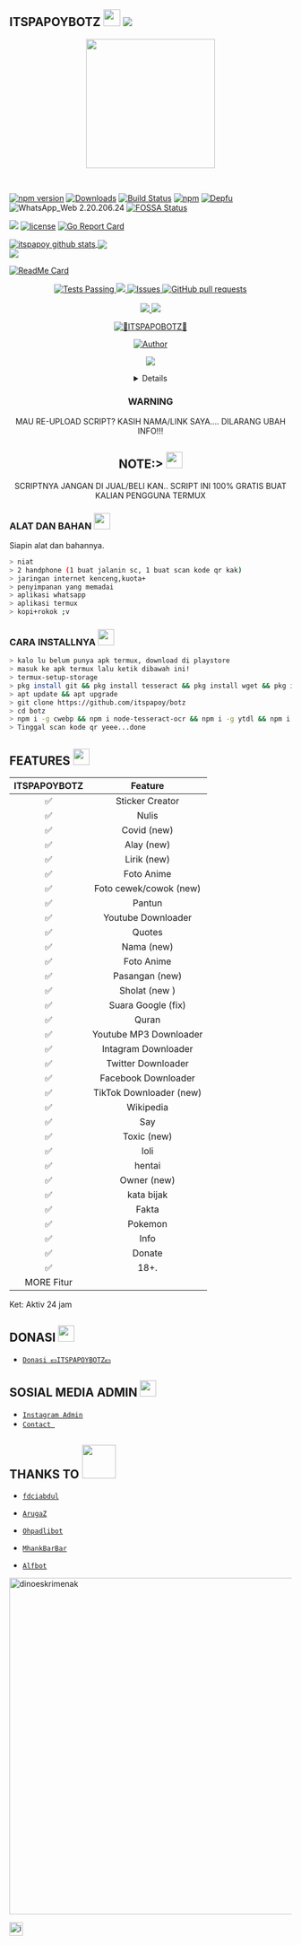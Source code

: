 ## ITSPAPOYBOTZ <img src="https://s7.gifyu.com/images/giphyd453822f10cd1ba6.gif" width="30px">  ![](https://visitor-badge.glitch.me/badge?page_id=itspapoy.botz)

<p align="center">
<img src="https://raw.github.com/itspapoy/botz/main/temp/IMG-20201208-WA0815.jpg" width="230" height="230"/>
</p>
<br>

[![npm version](https://img.shields.io/npm/v/botz.svg)](https://www.npmjs.com/package/botz)
[![Downloads](https://img.shields.io/npm/dm/eslint.svg)](https://www.npmjs.com/package/eslint)
[![Build Status](https://github.com/eslint/eslint/workflows/CI/badge.svg)](https://github.com/itspapoy/botz/actions)
[![npm](https://img.shields.io/npm/v/whatsapp-web.js.svg)](https://www.npmjs.com/package/whatsapp-web.js)
[![Depfu](https://badges.depfu.com/badges/4a65a0de96ece65fdf39e294e0c8dcba/overview.svg)](https://depfu.com/github/pedroslopez/whatsapp-web.js?project_id=9765)
![WhatsApp_Web 2.20.206.24](https://img.shields.io/badge/WhatsApp_Web-2.20.206.24-brightgreen.svg)
[![FOSSA Status](https://app.fossa.io/api/projects/git%2Bhttps%3A%2F%2Fgithub.com%2Feslint%2Feslint.svg?type=shield)](https://app.fossa.io/projects/git%2Bhttps%3A%2F%2Fgithub.com%2Feslint%2Feslint?ref=badge_shield)
<br />

<a href="https://circleci.com/gh/gjbae1212/hit-counter"><img src="https://circleci.com/gh/gjbae1212/hit-counter.svg?style=svg"></a>
<a href="/LICENSE"><img src="https://img.shields.io/badge/license-GPL-blue.svg" alt="license" /></a>
<a href="https://goreportcard.com/report/github.com/gjbae1212/hit-counter"><img src="https://goreportcard.com/badge/github.com/gjbae1212/hit-counter" alt="Go Report Card" /></a> 
</p>

<a href="https://github.com/itspapoy">
 <img align="center" src="https://github-readme-stats.vercel.app/api?username=itspapoy&show_icons=true&theme=dark&line_height=27" alt="itspapoy github stats"/>
</a>

<a href="https://github.com/itspapoy/Fun-with-DS-and-Algo">
 <img align="center" src="https://github-readme-stats.vercel.app/api/pin/?username=TheDudeThatCode&repo=Fun-with-DS-and-Algo&theme=dark" />
</a>

<br>

<a href="https://github.com/itspapoy">
  <img align="center" src="https://github-readme-stats.vercel.app/api/top-langs/?username=botz&theme=dark&hide_langs_below=1" />
</a>
<!--
![itspapoy github stats](https://github-readme-stats.vercel.app/api?username=botz&show_icons=true&hide_border=true)
-->

<br>

[![ReadMe Card](https://github-readme-stats.vercel.app/api/pin/?username=itspapoy&repo=github-readme-stats&show_owner=true)](https://github.com/itspapoy/github-readme-stats)

<p align="center">
    <a href="https://github.com/itspapoy/github-readme-stats/actions">
      <img alt="Tests Passing" src="https://github.com/anuraghazra/github-readme-stats/workflows/Test/badge.svg" />
    </a>
    <a href="https://codecov.io/gh/itspapoy/github-readme-stats">
      <img src="https://codecov.io/gh/anuraghazra/github-readme-stats/branch/master/graph/badge.svg" />
    </a>
    <a href="https://github.com/itspapoy/github-readme-stats/issues">
      <img alt="Issues" src="https://img.shields.io/github/issues/itspapoy/github-readme-stats?color=0088ff" />
    </a>
    <a href="https://github.com/itspapoy/github-readme-stats/pulls">
      <img alt="GitHub pull requests" src="https://img.shields.io/github/issues-pr/itspapoy/github-readme-stats?color=0088ff" />
    </a>
    <br />
    <br />
    <a href="https://a.paddle.com/v2/click/16413/119403?link=1227">
      <img src="https://img.shields.io/badge/Supported%20by-VSCode%20Power%20User%20%E2%86%92-gray.svg?colorA=655BE1&colorB=4F44D6&style=for-the-badge"/>
    </a>
    <a href="https://a.paddle.com/v2/click/16413/119403?link=2345">
      <img src="https://img.shields.io/badge/Supported%20by-Node%20Cli.com%20%E2%86%92-gray.svg?colorA=61c265&colorB=4CAF50&style=for-the-badge"/>
    </a>
  </p>


<p align="center">
<a href="#"><img title="👾ITSPAPOBOTZ👾" src="https://img.shields.io/badge/ITSPAPOYBOTZ-green?colorA=%23ff0000&colorB=%23017e40&style=for-the-badge"></a>
</p>
<p align="center">
<a href="https://github.com/itspapoy"><img title="Author" src="https://img.shields.io/badge/AUTHOR-ITSPAPOYBOTZ ID-orange.svg?style=for-the-badge&logo=github"></a>
</p>
<p align="center">
</p>
<p align="center">
<a href="https://hits.seeyoufarm.com"><img src="https://hits.seeyoufarm.com/api/count/incr/badge.svg?url=https%3A%2F%2Fgithub.com%2Fgjbae1212%2Fhit-counter&count_bg=%23FF0000&title_bg=%23555555&icon=symantec.svg&icon_color=%23E7E7E7&title=hits&edge_flat=false"/></a>
</p>

<div align="center">
<details>
 
</details>

### WARNING
MAU RE-UPLOAD SCRIPT? KASIH NAMA/LINK SAYA.... DILARANG UBAH INFO!!!

## NOTE:> <img src="https://github.com/TheDudeThatCode/TheDudeThatCode/blob/master/Assets/Medal.gif" width="29px">
SCRIPTNYA JANGAN DI JUAL/BELI KAN.. SCRIPT INI 100% GRATIS BUAT KALIAN PENGGUNA TERMUX
</div>

### ALAT DAN BAHAN <img src="https://github.com/TheDudeThatCode/TheDudeThatCode/blob/master/Assets/Rocket.gif" width="29px">
Siapin alat dan bahannya.
```bash
> niat
> 2 handphone (1 buat jalanin sc, 1 buat scan kode qr kak)
> jaringan internet kenceng,kuota+
> penyimpanan yang memadai
> aplikasi whatsapp
> aplikasi termux
> kopi+rokok ;v
```

### CARA INSTALLNYA  <img src="https://github.com/TheDudeThatCode/TheDudeThatCode/blob/master/Assets/hmm.gif" width="29px">
```bash
> kalo lu belum punya apk termux, download di playstore
> masuk ke apk termux lalu ketik dibawah ini!
> termux-setup-storage
> pkg install git && pkg install tesseract && pkg install wget && pkg install ffmpeg && pkg install nodejs
> apt update && apt upgrade
> git clone https://github.com/itspapoy/botz
> cd botz
> npm i -g cwebp && npm i node-tesseract-ocr && npm i -g ytdl && npm i  && npm i got && node index js
> Tinggal scan kode qr yeee...done
```

## FEATURES  <img src="https://github.com/TheDudeThatCode/TheDudeThatCode/blob/master/Assets/happy.gif" width="29px">

| ITSPAPOYBOTZ      |                   Feature        |
| :-----------: | :------------------------------: |
|       ✅       | Sticker Creator                  |
|       ✅       | Nulis                            |
|       ✅       | Covid (new)                      |
|       ✅       | Alay (new)                       |
|       ✅       | Lirik (new)                      |
|       ✅       | Foto Anime                       |
|       ✅       | Foto cewek/cowok (new)           |
|       ✅       | Pantun                           |
|       ✅       | Youtube Downloader               |
|       ✅       | Quotes                           |
|       ✅       | Nama (new)                       |
|       ✅       | Foto Anime                       |
|       ✅       | Pasangan (new)                   |
|       ✅       | Sholat (new )                    |
|       ✅       | Suara Google (fix)               |
|       ✅       | Quran                            |
|       ✅       | Youtube MP3 Downloader           |
|       ✅       | Intagram Downloader              |
|       ✅       | Twitter Downloader               |
|       ✅       | Facebook Downloader              |
|       ✅       | TikTok Downloader  (new)         |
|       ✅       | Wikipedia                        |
|       ✅       | Say                              |
|       ✅       | Toxic (new)                      |
|       ✅       | loli                             |
|       ✅       | hentai                           |
|       ✅       | Owner (new)                      |
|       ✅       | kata bijak                       |
|       ✅       | Fakta                            |
|       ✅       | Pokemon                          |
|       ✅       | Info                             |
|       ✅       | Donate                           |
|       ✅       | 18+.                             |
|                   MORE  Fitur                     |

Ket: Aktiv 24 jam

## DONASI <img src="https://github.com/TheDudeThatCode/TheDudeThatCode/blob/master/Assets/coin.gif" width="29px">
* [`Donasi 💵ITSPAPOYBOTZ💵`](https://bit.ly/ClickDiSinii)


## SOSIAL MEDIA ADMIN <img src="https://github.com/TheDudeThatCode/TheDudeThatCode/blob/master/Assets/Developer.gif" width="29px">

* [`Instagram Admin`](https://instagram.com/itspapoy)
* [`Contact `](https://bit.ly/ClikDiSinii)
## THANKS TO <img src="https://github.com/TheDudeThatCode/TheDudeThatCode/blob/master/Assets/Handshake.gif" width="60px">

* [`fdciabdul`](https://github.com/fdciabdul/termux-whatsapp-bot)

* [`ArugaZ`](https://github.com/ArugaZ/whatsapp-bot)
* [`Ohpadlibot`](https://github.com/ohpadli/ohpadlibot)
* [`MhankBarBar`](https://github.com/MhankBarBar/whatsapp-bot)
* [`Alfbot`](https://github.com/alfiansx/alfbot)
<img src="https://github.com/TheDudeThatCode/TheDudeThatCode/blob/master/Assets/dino.gif" alt="dinoeskrimenak" width="600" />

[<img src="https://github.com/TheDudeThatCode/TheDudeThatCode/blob/master/Assets/Instagram.svg" alt="instagram logo" width="24">](https://www.instagram.com/itspapoy/)

